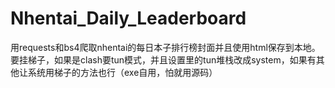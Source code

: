 # Nhentai_Daily_Leaderboard

用requests和bs4爬取nhentai的每日本子排行榜封面并且使用html保存到本地。要挂梯子，如果是clash要tun模式，并且设置里的tun堆栈改成system，如果有其他让系统用梯子的方法也行（exe自用，怕就用源码）
